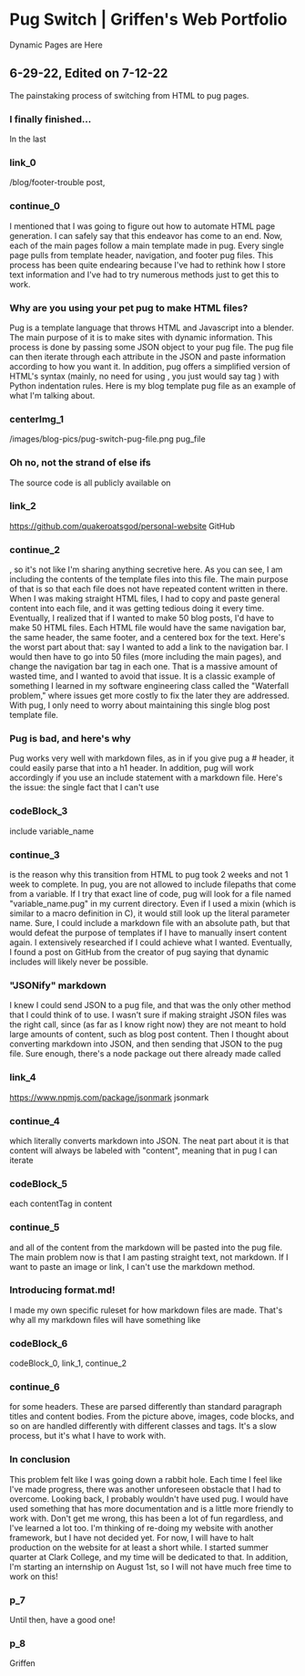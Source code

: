 # Pug Switch | Griffen's Web Portfolio
Dynamic Pages are Here
## 6-29-22, Edited on 7-12-22
The painstaking process of switching from HTML to pug pages.
### I finally finished...
In the last 
### link_0
/blog/footer-trouble post,
### continue_0
I mentioned that I was going to figure out how to automate HTML page generation. I can safely say
that this endeavor has come to an end. Now, each of the main pages follow a main template made in pug.
Every single page pulls from template header, navigation, and footer pug files. This process has been
quite endearing because I've had to rethink how I store text information and I've had to try numerous methods just to get this to work.
### Why are you using your pet pug to make HTML files?
Pug is a template language that throws HTML and Javascript into a blender. The main purpose of it is to
make sites with dynamic information. This process is done by passing some JSON object to your pug file.
The pug file can then iterate through each attribute in the JSON and paste information according to how
you want it. In addition, pug offers a simplified version of HTML's syntax (mainly, no need for using <tag>, you just would say tag ) with Python indentation rules. Here is my blog template pug file as
an example of what I'm talking about.
### centerImg_1
/images/blog-pics/pug-switch-pug-file.png pug_file
### Oh no, not the strand of else ifs
The source code is all publicly available on  
### link_2
https://github.com/quakeroatsgod/personal-website GitHub
### continue_2
, so it's not like I'm sharing anything secretive here. As you can see, I am including the contents
of the template files into this file. The main purpose of that is so that each file does not have
repeated content written in there. When I was making straight HTML files, I had to copy and paste
general content into each file, and it was getting tedious doing it every time. Eventually, I realized
that if I wanted to make 50 blog posts, I'd have to make 50 HTML files. Each HTML file would have the
same navigation bar, the same header, the same footer, and a centered box for the text. Here's the worst part
about that: say I wanted to add a link to the navigation bar. I would then have to go into 50 files (more including
the main pages), and change the navigation bar tag in each one. That is a massive amount of wasted time, and
I wanted to avoid that issue. It is a classic example of something I learned in my software engineering class
called the "Waterfall problem," where issues get more costly to fix the later they are addressed. With pug, 
I only need to worry about maintaining this single blog post template file.
### Pug is bad, and here's why
Pug works very well with markdown files, as in if you give pug a # header, it could easily parse that into a h1 header. In addition, pug will work accordingly if you use an include statement with a markdown file. Here's the issue: the single fact that I can't use 
### codeBlock_3
include variable_name 
### continue_3
is the reason why this transition from HTML to pug took 2 weeks and not 1 week to complete. In pug, you are not allowed to include filepaths that come from a variable. If I try that exact line of code,
pug will look for a file named "variable_name.pug" in my current directory. Even if I used a mixin (which is similar to a macro definition in C), it would still look up the literal parameter name. Sure, I could include a markdown file with an absolute path, but that would defeat the purpose of templates if I have to manually insert content again. I extensively researched if I could achieve what I wanted. Eventually, I found a post on GitHub from the creator of pug saying that dynamic includes will likely never be possible. 
### "JSONify" markdown
I knew I could send JSON to a pug file, and that was the only other method that I could think of to use. I wasn't sure if making straight JSON files was the right call, since (as far as I know right now) they are not meant to hold large amounts of content, such as blog post content. Then I thought about converting markdown into JSON, and then sending that JSON to the pug file. Sure enough, there's a node package out there already made called 
### link_4
https://www.npmjs.com/package/jsonmark jsonmark
### continue_4
which literally converts markdown into JSON. The neat part about it is that content will always be
labeled with "content", meaning that in pug I can iterate 
### codeBlock_5
each contentTag in content
### continue_5
and all of the content from the markdown will be pasted into the pug file. The main problem now is that
I am pasting straight text, not markdown. If I want to paste an image or link, I can't use the markdown
method.
### Introducing format.md!
I made my own specific ruleset for how markdown files are made. That's why all my markdown files will have something like 
### codeBlock_6
codeBlock_0, link_1, continue_2
### continue_6
for some headers. These are parsed differently than standard paragraph titles and content bodies. From the picture above, images, code blocks, and so on are handled differently with different classes and tags. It's a slow process, but it's what I have to work with.
### In conclusion
This problem felt like I was going down a rabbit hole. Each time I feel like I've made progress, there was another unforeseen obstacle that I had to overcome. Looking back, I probably wouldn't have used pug. I would have used something that has more documentation and is a little more friendly to work with. Don't get me wrong, this has been a lot of fun regardless, and I've learned a lot too. I'm thinking of re-doing my website with another framework, but I have not decided yet. For now, I will have to halt production on the website for at least a short while. I started summer quarter at Clark College, and my time will be dedicated to that. In addition, I'm starting an internship on August 1st, so I will not have much free time to work on this!
### p_7
Until then, have a good one!
### p_8
Griffen